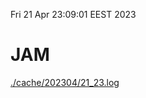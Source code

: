 Fri 21 Apr 23:09:01 EEST 2023
# JAM
<a href='./cache/202304/21_23.log'>./cache/202304/21_23.log</a>
